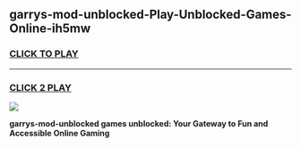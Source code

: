 
## garrys-mod-unblocked-Play-Unblocked-Games-Online-ih5mw
<h3>
<a href="https://premium76.site?title=garrys-mod-unblocked&ref=25A">CLICK TO PLAY</a></h3>
<hr>

<h3>
<a href="https://premium76.site?title=garrys-mod-unblocked&ref=25A">CLICK 2 PLAY</a>
  
</h3>

<a href="https://premium76.site?title=garrys-mod-unblocked&ref=25A"><img src="https://clearcache.store/games.png"></a>


**garrys-mod-unblocked games unblocked: Your Gateway to Fun and Accessible Online Gaming**
